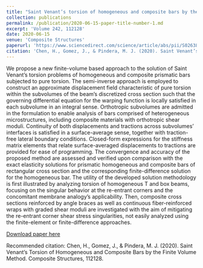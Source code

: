 ```yaml
---
title: "Saint Venant’s torsion of homogeneous and composite bars by the finite volume method"
collection: publications
permalink: /publication/2020-06-15-paper-title-number-1.md
excerpt: 'Volume 242, 112128'
date: 2020-06-15
venue: 'Composite Structures'
paperurl: 'https://www.sciencedirect.com/science/article/abs/pii/S026382231933689X'
citation: 'Chen, H., Gomez, J., & Pindera, M. J. (2020). Saint Venant’s Torsion of Homogeneous and Composite Bars by the Finite Volume Method. Composite Structures, 112128.'
---
```

We propose a new finite-volume based approach to the solution of Saint Venant’s torsion problems of homogeneous and composite prismatic bars subjected to pure torsion. The semi-inverse approach is employed to construct an approximate displacement field characteristic of pure torsion within the subvolumes of the beam’s discretized cross section such that the governing differential equation for the warping function is locally satisfied in each subvolume in an integral sense. Orthotropic subvolumes are admitted in the formulation to enable analysis of bars comprised of heterogeneous microstructures, including composite materials with orthotropic shear moduli. Continuity of both displacements and tractions across subvolumes’ interfaces is satisfied in a surface-average sense, together with traction-free lateral boundary conditions. Closed-form expressions for the stiffness matrix elements that relate surface-averaged displacements to tractions are provided for ease of programming. The convergence and accuracy of the proposed method are assessed and verified upon comparison with the exact elasticity solutions for prismatic homogeneous and composite bars of rectangular cross section and the corresponding finite-difference solution for the homogeneous bar. The utility of the developed solution methodology is first illustrated by analyzing torsion of homogeneous T and box beams, focusing on the singular behavior at the re-entrant corners and the concomitant membrane analogy’s applicability. Then, composite cross sections reinforced by angle braces as well as continuous fiber-reinforced wraps with graded shear moduli are investigated with the aim of mitigating the re-entrant corner shear stress singularities, not easily analyzed using the finite-element or finite-difference approaches.

[Download paper here](https://doi.org/10.1016/j.compstruct.2020.112128)

Recommended citation: Chen, H., Gomez, J., & Pindera, M. J. (2020). Saint Venant’s Torsion of Homogeneous and Composite Bars by the Finite Volume Method. Composite Structures, 112128.
